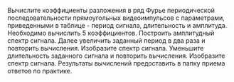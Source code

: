 Вычислите коэффициенты разложения в ряд Фурье периодической последовательности прямоугольных видеоимпульсов с параметрами, приведенными в таблице - период сигнала, длительность и амплитуда. Необходимо вычислить 5 коэффициентов. Построить амплитудный спектр сигнала.
Далее увеличить заданный период в два раза и повторить вычисления. Изобразите спектр сигнала.
Уменьшите длительность заданного сигнала и повторить вычисления. Изобразите спектр сигнала.
Результаты вычислений предоставить в папку приема ответов по практике.